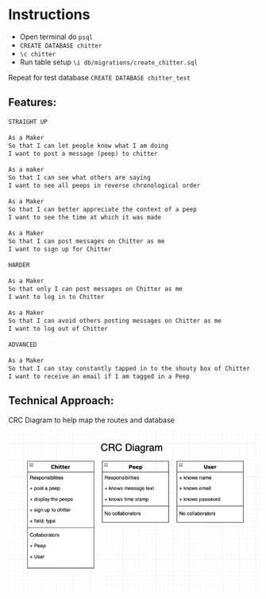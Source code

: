 Instructions
=================

- Open terminal do `psql`
- `CREATE DATABASE chitter`
- `\c chitter`
- Run table setup `\i db/migrations/create_chitter.sql`

Repeat for test database `CREATE DATABASE chitter_test`

Features:
-------

```
STRAIGHT UP

As a Maker
So that I can let people know what I am doing  
I want to post a message (peep) to chitter

As a maker
So that I can see what others are saying  
I want to see all peeps in reverse chronological order

As a Maker
So that I can better appreciate the context of a peep
I want to see the time at which it was made

As a Maker
So that I can post messages on Chitter as me
I want to sign up for Chitter

HARDER

As a Maker
So that only I can post messages on Chitter as me
I want to log in to Chitter

As a Maker
So that I can avoid others posting messages on Chitter as me
I want to log out of Chitter

ADVANCED

As a Maker
So that I can stay constantly tapped in to the shouty box of Chitter
I want to receive an email if I am tagged in a Peep
```

Technical Approach:
-----

CRC Diagram to help map the routes and database

![CRC Diagram](https://github.com/hybridbad/chitter-challenge/blob/master/images/crc.png?raw=true "CRC")